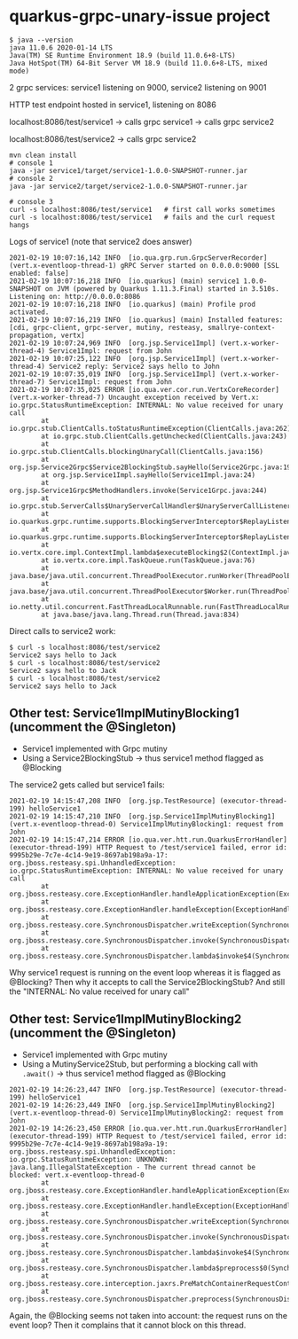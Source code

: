 # quarkus-grpc-unary-issue project

```
$ java --version
java 11.0.6 2020-01-14 LTS
Java(TM) SE Runtime Environment 18.9 (build 11.0.6+8-LTS)
Java HotSpot(TM) 64-Bit Server VM 18.9 (build 11.0.6+8-LTS, mixed mode)
```



2 grpc services: service1 listening on 9000, service2 listening on 9001

HTTP test endpoint hosted in service1, listening on 8086

localhost:8086/test/service1  ->  calls grpc service1 ->  calls grpc service2 

localhost:8086/test/service2  ->  calls grpc service2


```
mvn clean install
# console 1
java -jar service1/target/service1-1.0.0-SNAPSHOT-runner.jar
# console 2
java -jar service2/target/service2-1.0.0-SNAPSHOT-runner.jar

# console 3
curl -s localhost:8086/test/service1   # first call works sometimes
curl -s localhost:8086/test/service1   # fails and the curl request hangs
```

Logs of service1  (note that service2 does answer)
```
2021-02-19 10:07:16,142 INFO  [io.qua.grp.run.GrpcServerRecorder] (vert.x-eventloop-thread-1) gRPC Server started on 0.0.0.0:9000 [SSL enabled: false]
2021-02-19 10:07:16,218 INFO  [io.quarkus] (main) service1 1.0.0-SNAPSHOT on JVM (powered by Quarkus 1.11.3.Final) started in 3.510s. Listening on: http://0.0.0.0:8086
2021-02-19 10:07:16,218 INFO  [io.quarkus] (main) Profile prod activated.
2021-02-19 10:07:16,219 INFO  [io.quarkus] (main) Installed features: [cdi, grpc-client, grpc-server, mutiny, resteasy, smallrye-context-propagation, vertx]
2021-02-19 10:07:24,969 INFO  [org.jsp.Service1Impl] (vert.x-worker-thread-4) Service1Impl: request from John
2021-02-19 10:07:25,122 INFO  [org.jsp.Service1Impl] (vert.x-worker-thread-4) Service2 reply: Service2 says hello to John
2021-02-19 10:07:35,019 INFO  [org.jsp.Service1Impl] (vert.x-worker-thread-7) Service1Impl: request from John
2021-02-19 10:07:35,025 ERROR [io.qua.ver.cor.run.VertxCoreRecorder] (vert.x-worker-thread-7) Uncaught exception received by Vert.x: io.grpc.StatusRuntimeException: INTERNAL: No value received for unary call
        at io.grpc.stub.ClientCalls.toStatusRuntimeException(ClientCalls.java:262)
        at io.grpc.stub.ClientCalls.getUnchecked(ClientCalls.java:243)
        at io.grpc.stub.ClientCalls.blockingUnaryCall(ClientCalls.java:156)
        at org.jsp.Service2Grpc$Service2BlockingStub.sayHello(Service2Grpc.java:190)
        at org.jsp.Service1Impl.sayHello(Service1Impl.java:24)
        at org.jsp.Service1Grpc$MethodHandlers.invoke(Service1Grpc.java:244)
        at io.grpc.stub.ServerCalls$UnaryServerCallHandler$UnaryServerCallListener.onHalfClose(ServerCalls.java:182)
        at io.quarkus.grpc.runtime.supports.BlockingServerInterceptor$ReplayListener$1.handle(BlockingServerInterceptor.java:107)
        at io.quarkus.grpc.runtime.supports.BlockingServerInterceptor$ReplayListener$1.handle(BlockingServerInterceptor.java:101)
        at io.vertx.core.impl.ContextImpl.lambda$executeBlocking$2(ContextImpl.java:313)
        at io.vertx.core.impl.TaskQueue.run(TaskQueue.java:76)
        at java.base/java.util.concurrent.ThreadPoolExecutor.runWorker(ThreadPoolExecutor.java:1128)
        at java.base/java.util.concurrent.ThreadPoolExecutor$Worker.run(ThreadPoolExecutor.java:628)
        at io.netty.util.concurrent.FastThreadLocalRunnable.run(FastThreadLocalRunnable.java:30)
        at java.base/java.lang.Thread.run(Thread.java:834)

```

Direct calls to service2 work:
```
$ curl -s localhost:8086/test/service2
Service2 says hello to Jack
$ curl -s localhost:8086/test/service2
Service2 says hello to Jack
$ curl -s localhost:8086/test/service2
Service2 says hello to Jack

```


## Other test: Service1ImplMutinyBlocking1  (uncomment the @Singleton)
* Service1 implemented with Grpc mutiny
* Using a Service2BlockingStub  -> thus service1 method flagged as @Blocking

The service2 gets called but service1 fails:

```
2021-02-19 14:15:47,208 INFO  [org.jsp.TestResource] (executor-thread-199) helloService1
2021-02-19 14:15:47,210 INFO  [org.jsp.Service1ImplMutinyBlocking1] (vert.x-eventloop-thread-0) Service1ImplMutinyBlocking1: request from John
2021-02-19 14:15:47,214 ERROR [io.qua.ver.htt.run.QuarkusErrorHandler] (executor-thread-199) HTTP Request to /test/service1 failed, error id: 9995b29e-7c7e-4c14-9e19-8697ab198a9a-17: org.jboss.resteasy.spi.UnhandledException: io.grpc.StatusRuntimeException: INTERNAL: No value received for unary call
        at org.jboss.resteasy.core.ExceptionHandler.handleApplicationException(ExceptionHandler.java:106)
        at org.jboss.resteasy.core.ExceptionHandler.handleException(ExceptionHandler.java:372)
        at org.jboss.resteasy.core.SynchronousDispatcher.writeException(SynchronousDispatcher.java:218)
        at org.jboss.resteasy.core.SynchronousDispatcher.invoke(SynchronousDispatcher.java:519)
        at org.jboss.resteasy.core.SynchronousDispatcher.lambda$invoke$4(SynchronousDispatcher.java:261)
```

Why service1 request is running on the event loop whereas it is flagged as @Blocking? Then why it accepts to call the Service2BlockingStub? And still the "INTERNAL: No value received for unary call"


## Other test: Service1ImplMutinyBlocking2  (uncomment the @Singleton)
* Service1 implemented with Grpc mutiny
* Using a MutinyService2Stub, but performing a blocking call with `.await()` -> thus service1 method flagged as @Blocking

```
2021-02-19 14:26:23,447 INFO  [org.jsp.TestResource] (executor-thread-199) helloService1
2021-02-19 14:26:23,449 INFO  [org.jsp.Service1ImplMutinyBlocking2] (vert.x-eventloop-thread-0) Service1ImplMutinyBlocking2: request from John
2021-02-19 14:26:23,450 ERROR [io.qua.ver.htt.run.QuarkusErrorHandler] (executor-thread-199) HTTP Request to /test/service1 failed, error id: 9995b29e-7c7e-4c14-9e19-8697ab198a9a-19: org.jboss.resteasy.spi.UnhandledException: io.grpc.StatusRuntimeException: UNKNOWN: java.lang.IllegalStateException - The current thread cannot be blocked: vert.x-eventloop-thread-0
        at org.jboss.resteasy.core.ExceptionHandler.handleApplicationException(ExceptionHandler.java:106)
        at org.jboss.resteasy.core.ExceptionHandler.handleException(ExceptionHandler.java:372)
        at org.jboss.resteasy.core.SynchronousDispatcher.writeException(SynchronousDispatcher.java:218)
        at org.jboss.resteasy.core.SynchronousDispatcher.invoke(SynchronousDispatcher.java:519)
        at org.jboss.resteasy.core.SynchronousDispatcher.lambda$invoke$4(SynchronousDispatcher.java:261)
        at org.jboss.resteasy.core.SynchronousDispatcher.lambda$preprocess$0(SynchronousDispatcher.java:161)
        at org.jboss.resteasy.core.interception.jaxrs.PreMatchContainerRequestContext.filter(PreMatchContainerRequestContext.java:364)
        at org.jboss.resteasy.core.SynchronousDispatcher.preprocess(SynchronousDispatcher.java:164)

```

Again, the @Blocking seems not taken into account: the request runs on the event loop? Then it complains that it cannot block on this thread.
